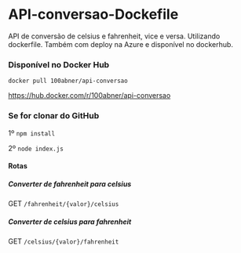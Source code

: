 # API-conversao-Dockefile
API de conversão de celsius e fahrenheit, vice e versa. Utilizando dockerfile. Também com deploy na Azure e disponível no dockerhub.

### Disponível no Docker Hub
`docker pull 100abner/api-conversao`

https://hub.docker.com/r/100abner/api-conversao

### Se for clonar do GitHub
1º `npm install`

2º `node index.js`

#### Rotas
##### Converter de fahrenheit para celsius
GET `/fahrenheit/{valor}/celsius`
##### Converter de celsius para fahrenheit 
GET `/celsius/{valor}/fahrenheit`



